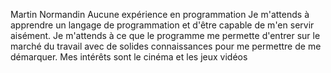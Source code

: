 Martin Normandin
Aucune expérience en programmation
Je m'attends à apprendre un langage de programmation et d'être capable de m'en servir aisément.
Je m'attends à ce que le programme me permette d'entrer sur le marché du travail avec de solides connaissances pour me permettre de me démarquer.
Mes intérêts sont le cinéma et les jeux vidéos
